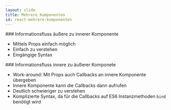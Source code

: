 ```yaml
---
layout: slide
title: Mehrere Komponenten
id: react-mehrere-komponenten
---
```

<section markdown="1">
### Informationsfluss äußere zu innerer Komponente

* Mittels Props einfach möglich
* Einfach zu verstehen
* Eingängige Syntax
</section>

<section markdown="1">
### Informationsfluss innere zu äußerer Komponete

* Work-around: Mit Props auch Callbacks an innere Komponente übergeben
* Innere Komponente kann die Callbacks dann aufrufen
* Deutlich schwieriger zu verstehen
* Komplizierte Syntax, da für die Callbacks auf ES6 Instanzmethoden `bind` benötigt wird
</section>
